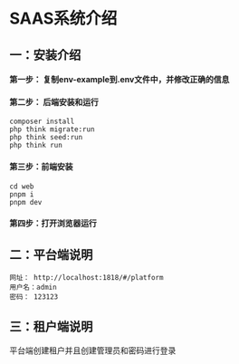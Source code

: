 # SAAS系统介绍
## 一：安装介绍
#### 第一步： 复制env-example到.env文件中，并修改正确的信息

#### 第二步： 后端安装和运行
```shell
composer install
php think migrate:run
php think seed:run
php think run 
```

#### 第三步：前端安装
```shell
cd web
pnpm i
pnpm dev
```

#### 第四步：打开浏览器运行


## 二：平台端说明
```
网址： http://localhost:1818/#/platform
用户名：admin
密码： 123123
```
## 三：租户端说明
平台端创建租户并且创建管理员和密码进行登录
